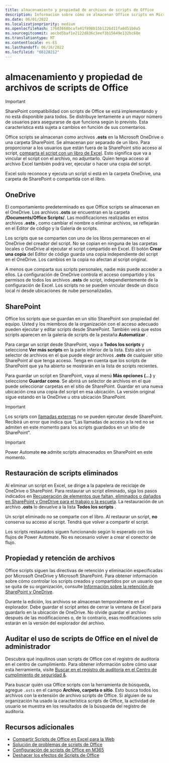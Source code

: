 ```yaml
---
title: almacenamiento y propiedad de archivos de scripts de Office
description: Información sobre cómo se almacenan Office scripts en Microsoft OneDrive y se transfieren entre propietarios.
ms.date: 06/01/2022
ms.localizationpriority: medium
ms.openlocfilehash: 17603660bcafa41f898b15b1226d11fa0d51b0a5
ms.sourcegitcommit: aecbd5baf1e2122d836c3eef3b15649e132bc68e
ms.translationtype: MT
ms.contentlocale: es-ES
ms.lasthandoff: 06/16/2022
ms.locfileid: "66128212"
---
```

# <a name="office-scripts-file-storage-and-ownership"></a>almacenamiento y propiedad de archivos de scripts de Office

> [!IMPORTANT]
> SharePoint compatibilidad con scripts de Office se está implementando y no está disponible para todos. Se distribuye lentamente a un mayor número de usuarios para asegurarse de que funciona según lo previsto. Esta característica está sujeta a cambios en función de sus comentarios.

Office scripts se almacenan como archivos **.osts** en la Microsoft OneDrive o una carpeta SharePoint. Se almacenan por separado de un libro. Para proporcionar a los usuarios que están fuera de la SharePoint sitio acceso al script, [comparta el script con un libro de Excel](excel.md#share-office-scripts). Esto significa que va a vincular el script con el archivo, no adjuntarlo. Quien tenga acceso al archivo Excel también podrá ver, ejecutar o hacer una copia del script.

Excel solo reconoce y ejecuta un script si está en la carpeta OneDrive, una carpeta de SharePoint o compartida con el libro.

## <a name="onedrive"></a>OneDrive

El comportamiento predeterminado es que Office scripts se almacenan en el OneDrive. Los archivos **.osts** se encuentran en la carpeta **/Documents/Office Scripts/**. Las modificaciones realizadas en estos archivos **.osts** , como cambiar el nombre o eliminar archivos, se reflejarán en el Editor de código y la Galería de scripts.

Los scripts que se comparten con uno de los libros permanecen en el OneDrive del creador del script. No se copian en ninguna de las carpetas locales o OneDrive al ejecutar el script compartido en Excel. El botón **Crear una copia** del Editor de código guarda una copia independiente del script en el OneDrive. Los cambios en la copia no afectan al script original.

A menos que comparta sus scripts personales, nadie más puede acceder a ellos. La configuración de OneDrive controla el acceso compartido y los permisos de todos los archivos **.osts** de script, independientemente de la configuración de Excel. Los scripts no se pueden vincular desde un disco local ni desde ubicaciones de nube personalizadas.

## <a name="sharepoint"></a>SharePoint

Office los scripts que se guardan en un sitio SharePoint son propiedad del equipo. Usted y los miembros de la organización con el acceso adecuado pueden ejecutar y editar scripts desde SharePoint. También verá que estos scripts aparecen en la galería de scripts de la pestaña **Automatizar** .

Para cargar un script desde SharePoint, vaya a **Todos los scripts** y seleccione **Ver más scripts** en la parte inferior de la lista. Esto abre un selector de archivos en el que puede elegir archivos **.osts** de cualquier sitio SharePoint al que tenga acceso. Tenga en cuenta que los scripts de SharePoint que ya ha abierto se mostrarán en la lista de scripts recientes.

Para guardar un script en SharePoint, vaya al menú **Más opciones (...)** y seleccione **Guardar como**. Se abrirá un selector de archivos en el que puede seleccionar carpetas en el sitio de SharePoint. Guardar en una nueva ubicación crea una copia del script en esa ubicación. La versión original sigue estando en la OneDrive u otra ubicación SharePoint.

> [!IMPORTANT]
> Los scripts con [llamadas externas](../develop/external-calls.md) no se pueden ejecutar desde SharePoint. Recibirá un error que indica que "Las llamadas de acceso a la red no se admiten en este momento para los scripts guardados en un sitio de SharePoint".

> [!IMPORTANT]
> Power Automate **no** admite scripts almacenados en SharePoint en este momento.

## <a name="restore-deleted-scripts"></a>Restauración de scripts eliminados

Al eliminar un script en Excel, se dirige a la papelera de reciclaje de OneDrive o SharePoint. Para restaurar un script eliminado, siga los pasos indicados en [Recuperación de elementos que faltan, eliminados o dañados en SharePoint y OneDrive para el trabajo o la escuela](https://support.microsoft.com/office/how-to-recover-missing-deleted-or-corrupted-items-in-sharepoint-and-onedrive-for-work-or-school-3d748edf-c072-46c9-81a4-4989056ebc87). La restauración de un archivo **.osts** lo devuelve a la lista **Todos los scripts** .

Un script eliminado no se comparte con el libro. Al restaurar un script, **no** conserva su acceso al script. Tendrá que volver a compartir el script.

Los scripts restaurados siguen funcionando según lo esperado con los flujos de Power Automate. No es necesario volver a crear el conector de flujo.

## <a name="file-ownership-and-retention"></a>Propiedad y retención de archivos

Office scripts siguen las directivas de retención y eliminación especificadas por Microsoft OneDrive y Microsoft SharePoint. Para obtener información sobre cómo controlar los scripts creados y compartidos por un usuario que se quita de su organización, consulte [Información sobre la retención de SharePoint y OneDrive](/microsoft-365/compliance/retention-policies-sharepoint?view=o365-worldwide&preserve-view=true).

Durante la edición, los archivos se almacenan temporalmente en el explorador. Debe guardar el script antes de cerrar la ventana de Excel para guardarlo en la ubicación de OneDrive. No olvide guardar el archivo después de las modificaciones o, de lo contrario, esas modificaciones solo estarán en la versión del explorador del archivo.

## <a name="audit-office-scripts-usage-at-the-admin-level"></a>Auditar el uso de scripts de Office en el nivel de administrador

Descubra qué inquilinos usan scripts de Office con el registro de auditoría en el centro de cumplimiento. Para obtener información sobre cómo usar esta herramienta, visite [Buscar en el registro de auditoría en el Centro de cumplimiento de seguridad &](/microsoft-365/compliance/search-the-audit-log-in-security-and-compliance?view=o365-worldwide&preserve-view=true#search-the-audit-log).

Para buscar quién usa Office scripts con la herramienta de búsqueda, agregue `.osts` en el campo **Archivo, carpeta o sitio**. Esto busca todos los archivos con la extensión de archivo scripts de Office. Si alguien de su organización ha usado la característica scripts de Office, la actividad de usuario se muestra en los resultados de la búsqueda del registro de auditoría.

## <a name="see-also"></a>Recursos adicionales

- [Compartir Scripts de Office en Excel para la Web](https://support.microsoft.com/office/226eddbc-3a44-4540-acfe-fccda3d1122b)
- [Solución de problemas de scripts de Office](../testing/troubleshooting.md)
- [Configuración de scripts de Office en M365](/microsoft-365/admin/manage/manage-office-scripts-settings)
- [Deshacer los efectos de Scripts de Office](../testing/undo.md)
